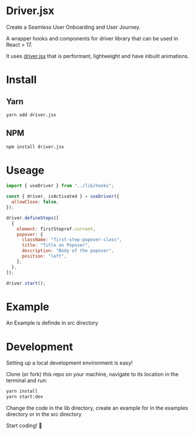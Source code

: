 # Driver.jsx

Create a Seamless User Onboarding and User Journey.

A wrapper hooks and components for driver library that can be used in React > 17.

It uses [driver.jsx]("https://github.com/kamranahmedse/driver.js") that is performant, lightweight and have inbuilt animations.

# Install

## Yarn

```bash
yarn add driver.jsx

```

## NPM

```bash
npm install driver.jsx
```

# Useage

```js
import { useDriver } from "../lib/hooks";

const { driver, isActivated } = useDriver({
  allowClose: false,
});

driver.defineSteps([
  {
    element: firstStepref.current,
    popover: {
      className: "first-step-popover-class",
      title: "Title on Popover",
      description: "Body of the popover",
      position: "left",
    },
  },
]);

driver.start();
```

# Example

An Example is definde in src directory

# Development

Setting up a local development environment is easy!

Clone (or fork) this repo on your machine, navigate to its location in the terminal and run:

```bash
yarn install
yarn start:dev
```

Change the code in the lib directory, create an example for in the examples directory or in the src directory

Start coding! 🥳
